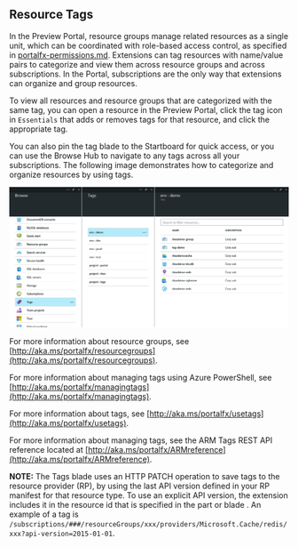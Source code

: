 
<a name="resource-tags"></a>
## Resource Tags

 In the Preview Portal, resource groups manage related resources as a single unit, which can be coordinated with role-based access control, as specified in [portalfx-permissions.md](portalfx-permissions.md). Extensions can tag resources with name/value pairs to categorize and view them across resource groups and across subscriptions. In the Portal, subscriptions are the only way that extensions can organize and group resources.

To view all resources and resource groups that are categorized with the same tag, you can open a resource in the Preview Portal, click the tag icon in `Essentials` that adds or removes tags for that resource, and click the appropriate tag.

You can also pin the tag blade to the Startboard for quick access, or you can use the Browse Hub to navigate to any tags across all your subscriptions. The following image demonstrates how to categorize and organize resources by using tags.

![alt-text](../media/portalfx-tags/tags.png "Categorizing and organizing resources with tags")

For more information about resource groups, see [http://aka.ms/portalfx/resourcegroups](http://aka.ms/portalfx/resourcegroups).

For more information about managing tags using Azure PowerShell, see [http://aka.ms/portalfx/managingtags](http://aka.ms/portalfx/managingtags).

For more information about tags, see [http://aka.ms/portalfx/usetags](http://aka.ms/portalfx/usetags).

For more information about managing tags, see the ARM Tags REST API reference located at [http://aka.ms/portalfx/ARMreference](http://aka.ms/portalfx/ARMreference).

**NOTE:** The Tags blade uses an HTTP PATCH operation to save tags to the resource provider (RP), by using the last API version defined in your RP manifest for that resource type. To use an explicit API version, the extension includes it in the resource id that is specified in the part or blade .  An example of a tag is   ```/subscriptions/###/resourceGroups/xxx/providers/Microsoft.Cache/redis/xxx?api-version=2015-01-01```.
